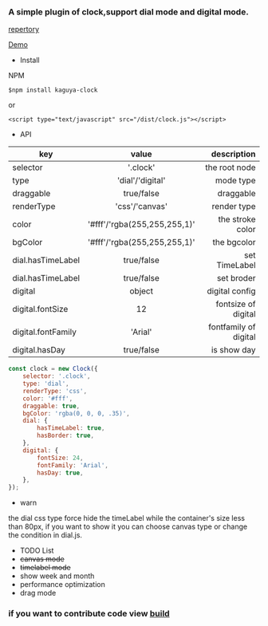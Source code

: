### A simple plugin of clock,support dial mode and digital mode.

[repertory](https://github.com/love999262/clock)

[Demo](https://love999262.github.io/clock/demo/index.html)

- Install

NPM
```
$npm install kaguya-clock 
```
or
```
<script type="text/javascript" src="/dist/clock.js"></script>
```

- API

| key                  | value                            | description  |
| -------------------- |:--------------------------------:| ------------:|
| selector             | '.clock'                         | the root node
| type                 | 'dial'/'digital'                 | mode type
| draggable            | true/false                       | draggable
| renderType           | 'css'/'canvas'                   | render type
| color                | '#fff'/'rgba(255,255,255,1)'     | the stroke color
| bgColor              | '#fff'/'rgba(255,255,255,1)'     | the bgcolor
| dial.hasTimeLabel    | true/false                       | set TimeLabel
| dial.hasTimeLabel    | true/false                       | set broder   
| digital              | object                           | digital config       
| digital.fontSize     | 12                               | fontsize of digital         
| digital.fontFamily   | 'Arial'                          | fontfamily of digital   
| digital.hasDay       | true/false                       | is show day   
```javascript
const clock = new Clock({
    selector: '.clock',
    type: 'dial',
    renderType: 'css',
    color: '#fff',
    draggable: true,
    bgColor: 'rgba(0, 0, 0, .35)',
    dial: {
        hasTimeLabel: true,
        hasBorder: true,
    },
    digital: {
        fontSize: 24,
        fontFamily: 'Arial',
        hasDay: true,
    },
}); 
```
- warn

the dial css type force hide the timeLabel while the container's size less than 80px, if you want to show it you can choose canvas type or change the condition in dial.js.

- TODO List
 - <del>canvas mode</del>
 - <del>timelabel mode</del>
 - show week and month
 - performance optimization
 - drag mode

### if you want to contribute code view [build](./doc/build.md)